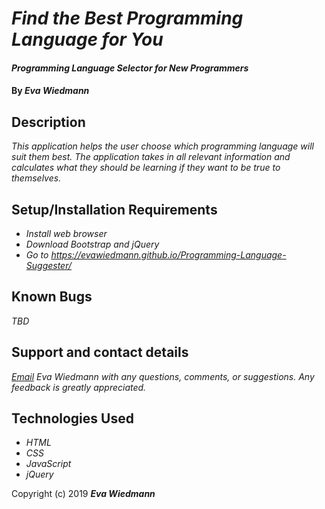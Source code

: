 # _Find the Best Programming Language for You_

#### _Programming Language Selector for New Programmers_

#### By _**Eva Wiedmann**_

## Description

_This application helps the user choose which programming language will suit them best. The application takes in all relevant information and calculates what they should be learning if they want to be true to themselves._

## Setup/Installation Requirements

* _Install web browser_
* _Download Bootstrap and jQuery_
* _Go to https://evawiedmann.github.io/Programming-Language-Suggester/_

## Known Bugs

_TBD_

## Support and contact details

_[Email](mailto:evawiedmann@gmail.com) Eva Wiedmann with any questions, comments, or suggestions. Any feedback is greatly appreciated._

## Technologies Used

* _HTML_
* _CSS_
* _JavaScript_
* _jQuery_

Copyright (c) 2019 **_Eva Wiedmann_**
